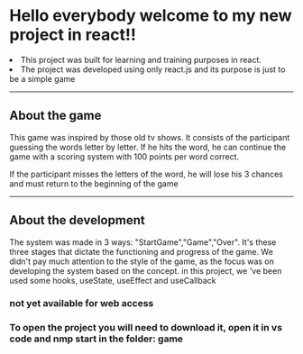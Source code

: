 # Hello everybody welcome to my new project in react!!

<li>This project was built for learning and training purposes in react.</li>
<li>The project was developed using only react.js and its purpose is just to be a simple game</li>

<hr></hr>
<h2>About the game</h2>
<p>This game was inspired by those old tv shows. It consists of the participant guessing the words letter by letter. If he hits the word, he can continue the game with a scoring system with 100 points per word correct.</p>
<p>If the participant misses the letters of the word, he will lose his 3 chances and must return to the beginning of the game</p>

<hr></hr>
<h2>About the development</h2>
<p>The system was made in 3 ways: "StartGame","Game","Over". It's these three stages that dictate the functioning and progress of the game. We didn't pay much attention to the style of the game, as the focus was on developing the system based on the concept. in this project, we 've been used some hooks, useState, useEffect and useCallback</p>

<h3>not yet available for web access</h3>
<h3>To open the project you will need to download it, open it in vs code and nmp start in the folder: game </h3>
